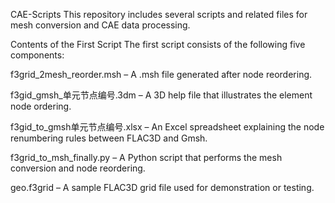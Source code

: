 CAE-Scripts
This repository includes several scripts and related files for mesh conversion and CAE data processing.

Contents of the First Script
The first script consists of the following five components:

f3grid_2mesh_reorder.msh – A .msh file generated after node reordering.

f3gid_gmsh_单元节点编号.3dm – A 3D help file that illustrates the element node ordering.

f3gid_to_gmsh单元节点编号.xlsx – An Excel spreadsheet explaining the node renumbering rules between FLAC3D and Gmsh.

f3grid_to_msh_finally.py – A Python script that performs the mesh conversion and node reordering.

geo.f3grid – A sample FLAC3D grid file used for demonstration or testing.

